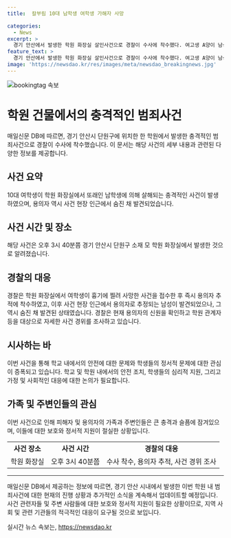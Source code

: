 ```yaml
---
title:  칼부림 10대 남학생 여학생 가해자 사망

categories:
  - News
excerpt: >
  경기 안산에서 발생한 학원 화장실 살인사건으로 경찰이 수사에 착수했다. 여고생 A양이 남성 B씨에게 찔려 사망하고 B씨가 극단적 선택을 한 후 숨진 것으로 파악됐다. 경찰은 범행 경위를 조사 중이며, 사건으로 충격을 받은 지역 사회의 관심이 증폭되고 있다.
feature_text: >
  경기 안산에서 발생한 학원 화장실 살인사건으로 경찰이 수사에 착수했다. 여고생 A양이 남성 B씨에게 찔려 사망하고 B씨가 극단적 선택을 한 후 숨진 것으로 파악됐다. 경찰은 범행 경위를 조사 중이며, 사건으로 충격을 받은 지역 사회의 관심이 증폭되고 있다.
image: 'https://newsdao.kr/res/images/meta/newsdao_breakingnews.jpg'
---
```


<p><img src="https://newsdao.kr/res/images/meta/newsdao_breakingnews.jpg" alt="bookingtag 속보" /></p>

<h1>학원 건물에서의 충격적인 범죄사건</h1>

<p data-ke-size="size16">매일신문 DB에 따르면, 경기 안산시 단원구에 위치한 한 학원에서 발생한 충격적인 범죄사건으로 경찰이 수사에 착수했습니다. 이 문서는 해당 사건의 세부 내용과 관련된 다양한 정보를 제공합니다.</p>

<h2>사건 요약</h2>

<p data-ke-size="size16">10대 여학생이 학원 화장실에서 또래인 남학생에 의해 살해되는 충격적인 사건이 발생하였으며, 용의자 역시 사건 현장 인근에서 숨진 채 발견되었습니다.</p>

<h2>사건 시간 및 장소</h2>

<p data-ke-size="size16">해당 사건은 오후 3시 40분쯤 경기 안산시 단원구 소재 모 학원 화장실에서 발생한 것으로 알려졌습니다.</p>

<h2>경찰의 대응</h2>

<p data-ke-size="size16">경찰은 학원 화장실에서 여학생이 흉기에 찔려 사망한 사건을 접수한 후 즉시 용의자 추적에 착수하였고, 이후 사건 현장 인근에서 용의자로 추정되는 남성이 발견되었으나, 그 역시 숨진 채 발견된 상태였습니다. 경찰은 현재 용의자의 신원을 확인하고 학원 관계자 등을 대상으로 자세한 사건 경위를 조사하고 있습니다.</p>

<h2>시사하는 바</h2>

<p data-ke-size="size16">이번 사건을 통해 학교 내에서의 안전에 대한 문제와 학생들의 정서적 문제에 대한 관심이 증폭되고 있습니다. 학교 및 학원 내에서의 안전 조치, 학생들의 심리적 지원, 그리고 가정 및 사회적인 대응에 대한 논의가 필요합니다.</p>

<h2>가족 및 주변인들의 관심</h2>

<p data-ke-size="size16">이번 사건으로 인해 피해자 및 용의자의 가족과 주변인들은 큰 충격과 슬픔에 잠겨있으며, 이들에 대한 보호와 정서적 지원이 절실한 상황입니다.</p>

<table>
    <tr>
        <td style="text-align: center; height: 17px;"><b>사건 장소</b></td>
        <td style="text-align: center; height: 17px;"><b>사건 시간</b></td>
        <td style="text-align: center; height: 17px;"><b>경찰의 대응</b></td>
    </tr>
    <tr>
        <td>학원 화장실</td>
        <td>오후 3시 40분쯤</td>
        <td>수사 착수, 용의자 추적, 사건 경위 조사</td>
    </tr>
</table>

<hr>

<p data-ke-size="size16">매일신문 DB에서 제공하는 정보에 따르면, 경기 안산 시내에서 발생한 이번 학원 내 범죄사건에 대한 현재의 진행 상황과 추가적인 소식을 계속해서 업데이트할 예정입니다. 사건 관련자들 및 주변 사람들에 대한 보호와 정서적 지원이 필요한 상황이므로, 지역 사회 및 관련 기관들의 적극적인 대응이 요구될 것으로 보입니다.</p>
실시간 뉴스 속보는, <a href="https://newsdao.kr" rel="dofollow">https://newsdao.kr</a>


